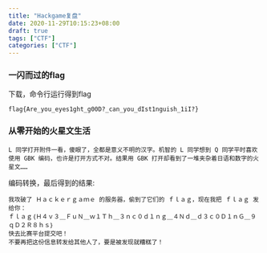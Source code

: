 ```yaml
---
title: "Hackgame复盘"
date: 2020-11-29T10:15:23+08:00
draft: true
tags: ["CTF"]
categories: ["CTF"]
---
```




### 一闪而过的flag

下载，命令行运行得到flag

```
flag{Are_you_eyes1ght_g00D?_can_you_dIst1nguish_1iI?}
```





### 从零开始的火星文生活

```
L 同学打开附件一看，傻眼了，全都是意义不明的汉字。机智的 L 同学想到 Q 同学平时喜欢使用 GBK 编码，也许是打开方式不对。结果用 GBK 打开却看到了一堆夹杂着日语和数字的火星文……
```





编码转换，最后得到的结果:

```
我攻破了 Ｈａｃｋｅｒｇａｍｅ 的服务器，偷到了它们的 ｆｌａｇ，现在我把 ｆｌａｇ 发给你：
ｆｌａｇ｛Ｈ４ｖ３＿ＦｕＮ＿ｗ１Ｔｈ＿３ｎｃ０ｄ１ｎｇ＿４Ｎｄ＿ｄ３ｃ０Ｄ１ｎＧ＿９ｑＤ２Ｒ８ｈｓ｝
快去比赛平台提交吧！
不要再把这份信息转发给其他人了，要是被发现就糟糕了！
```

